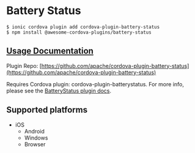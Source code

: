 # Battery Status

```
$ ionic cordova plugin add cordova-plugin-battery-status
$ npm install @awesome-cordova-plugins/battery-status
```

## [Usage Documentation](https://danielsogl.gitbook.io/awesome-cordova-plugins/plugins/battery-status/)

Plugin Repo: [https://github.com/apache/cordova-plugin-battery-status](https://github.com/apache/cordova-plugin-battery-status)

Requires Cordova plugin: cordova-plugin-batterystatus. For more info, please see the [BatteryStatus plugin docs](https://github.com/apache/cordova-plugin-battery-status).

## Supported platforms

- iOS
  - Android
  - Windows
  - Browser
  


